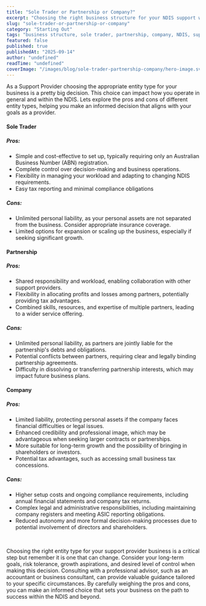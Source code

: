 ```yaml
---
title: "Sole Trader or Partnership or Company?"
excerpt: "Choosing the right business structure for your NDIS support work. Comparing sole trader, partnership, and company options."
slug: "sole-trader-or-partnership-or-company"
category: "Starting Out"
tags: "business structure, sole trader, partnership, company, NDIS, support work"
featured: false
published: true
publishedAt: "2025-09-14"
author: "undefined"
readTime: "undefined"
coverImage: "/images/blog/sole-trader-partnership-company/hero-image.svg"
---
```


<p>As a Support Provider choosing the appropriate entity type for your business is a pretty big decision. This choice can impact how you operate in general and within the NDIS. Lets explore the pros and cons of different entity types, helping you make an informed decision that aligns with your goals as a provider.</p><h4>Sole Trader</h4><h5>Pros:</h5><ul role="list"><li>Simple and cost-effective to set up, typically requiring only an Australian Business Number (ABN) registration.</li><li>Complete control over decision-making and business operations.</li><li>Flexibility in managing your workload and adapting to changing NDIS requirements.</li><li>Easy tax reporting and minimal compliance obligations</li></ul><h5>Cons:</h5><ul role="list"><li>Unlimited personal liability, as your personal assets are not separated from the business. Consider appropriate insurance coverage.</li><li>Limited options for expansion or scaling up the business, especially if seeking significant growth.</li></ul><h4>Partnership</h4><h5>Pros:</h5><ul role="list"><li>Shared responsibility and workload, enabling collaboration with other support providers.</li><li>Flexibility in allocating profits and losses among partners, potentially providing tax advantages.</li><li>Combined skills, resources, and expertise of multiple partners, leading to a wider service offering.</li></ul><h5>Cons:</h5><ul role="list"><li>Unlimited personal liability, as partners are jointly liable for the partnership's debts and obligations.</li><li>Potential conflicts between partners, requiring clear and legally binding partnership agreements.</li><li>Difficulty in dissolving or transferring partnership interests, which may impact future business plans.</li></ul><h4>Company</h4><h5>Pros:</h5><ul role="list"><li>Limited liability, protecting personal assets if the company faces financial difficulties or legal issues.</li><li>Enhanced credibility and professional image, which may be advantageous when seeking larger contracts or partnerships.</li><li>More suitable for long-term growth and the possibility of bringing in shareholders or investors.</li><li>Potential tax advantages, such as accessing small business tax concessions.</li></ul><h5>Cons:</h5><ul role="list"><li>Higher setup costs and ongoing compliance requirements, including annual financial statements and company tax returns.</li><li>Complex legal and administrative responsibilities, including maintaining company registers and meeting ASIC reporting obligations.</li><li>Reduced autonomy and more formal decision-making processes due to potential involvement of directors and shareholders.</li></ul><p>‍</p><p>Choosing the right entity type for your support provider business is a critical step but remember it is one that can change. Consider your long-term goals, risk tolerance, growth aspirations, and desired level of control when making this decision. Consulting with a professional advisor, such as an accountant or business consultant, can provide valuable guidance tailored to your specific circumstances. By carefully weighing the pros and cons, you can make an informed choice that sets your business on the path to success within the NDIS and beyond.</p>